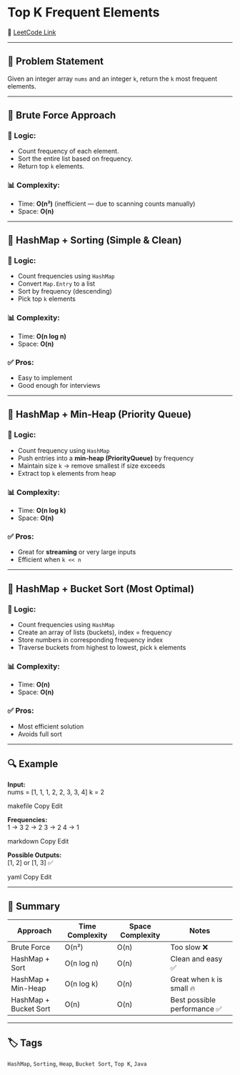 # Top K Frequent Elements

🔗 [LeetCode Link](https://leetcode.com/problems/top-k-frequent-elements/)

---

## 🧠 Problem Statement

Given an integer array `nums` and an integer `k`, return the `k` most frequent elements.

---

## 🥉 Brute Force Approach

### 🔸 Logic:
- Count frequency of each element.
- Sort the entire list based on frequency.
- Return top `k` elements.

### 📊 Complexity:
- Time: **O(n²)** (inefficient — due to scanning counts manually)
- Space: **O(n)**

---

## 🥈 HashMap + Sorting (Simple & Clean)

### 🔸 Logic:
- Count frequencies using `HashMap`
- Convert `Map.Entry` to a list
- Sort by frequency (descending)
- Pick top `k` elements

### 📊 Complexity:
- Time: **O(n log n)**
- Space: **O(n)**

### ✅ Pros:
- Easy to implement
- Good enough for interviews

---

## 🥈 HashMap + Min-Heap (Priority Queue)

### 🔸 Logic:
- Count frequency using `HashMap`
- Push entries into a **min-heap (PriorityQueue)** by frequency
- Maintain size `k` → remove smallest if size exceeds
- Extract top `k` elements from heap

### 📊 Complexity:
- Time: **O(n log k)**
- Space: **O(n)**

### ✅ Pros:
- Great for **streaming** or very large inputs
- Efficient when `k << n`

---

## 🥇 HashMap + Bucket Sort (Most Optimal)

### 🔸 Logic:
- Count frequencies using `HashMap`
- Create an array of lists (buckets), index = frequency
- Store numbers in corresponding frequency index
- Traverse buckets from highest to lowest, pick `k` elements

### 📊 Complexity:
- Time: **O(n)**
- Space: **O(n)**

### ✅ Pros:
- Most efficient solution
- Avoids full sort

---

## 🔍 Example

**Input:**  
nums = [1, 1, 1, 2, 2, 3, 3, 4]
k = 2

makefile
Copy
Edit

**Frequencies:**  
1 → 3
2 → 2
3 → 2
4 → 1

markdown
Copy
Edit

**Possible Outputs:**  
[1, 2] or [1, 3] ✅

yaml
Copy
Edit

---

## 📌 Summary

| Approach                 | Time Complexity | Space Complexity | Notes                         |
|--------------------------|------------------|------------------|-------------------------------|
| Brute Force              | O(n²)            | O(n)             | Too slow ❌                   |
| HashMap + Sort           | O(n log n)       | O(n)             | Clean and easy ✅             |
| HashMap + Min-Heap       | O(n log k)       | O(n)             | Great when `k` is small 🔥   |
| HashMap + Bucket Sort    | O(n)             | O(n)             | Best possible performance ✅ |

---

## 🏷️ Tags
`HashMap`, `Sorting`, `Heap`, `Bucket Sort`, `Top K`, `Java`